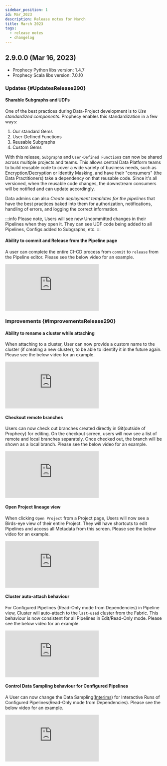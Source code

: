 ```yaml
---
sidebar_position: 1
id: Mar_2023
description: Release notes for March
title: March 2023
tags:
  - release notes
  - changelog
---
```


## 2.9.0.0 (Mar 16, 2023)

- Prophecy Python libs version: 1.4.7
- Prophecy Scala libs version: 7.0.10

### Updates {#UpdatesRelease290}

#### Sharable Subgraphs and UDFs

One of the best practices during Data-Project development is to _Use standardized components_. Prophecy enables this standardization in a few ways:

1. Our standard Gems
2. User-Defined Functions
3. Reusable Subgraphs
4. Custom Gems

With this release, `Subgraph`s and `User-Defined Function`s can now be shared across multiple projects and teams. This allows central Data Platform teams to build reusable code to cover a wide variety of business needs, such as Encryption/Decryption or Identity Masking, and have their "consumers" (the Data Practitioners) take a dependency on that reusable code. Since it's all versioned, when the reusable code changes, the downstream consumers will be notified and can update accordingly.

Data admins can also _Create deployment templates for the pipelines_ that have the best practices baked into them for authorization, notifications,
handling of errors, and logging the correct information.

:::info
Please note, Users will see new Uncommitted changes in their Pipelines when they open it. They can see UDF code being added to all Pipelines, Configs added to Subgraphs, etc.
:::

#### Ability to commit and Release from the Pipeline page

A user can complete the entire CI-CD process from `commit` to `release` from the Pipeline editor. Please see the below video for an example.

<div style={{position: 'relative', 'padding-bottom': '56.25%', height: 0}}>
   <iframe src="https://www.loom.com/embed/5b62a4af13b243019705ee001875e773" frameborder="0" webkitallowfullscreen mozallowfullscreen allowfullscreen
      style={{position: 'absolute', top: 0, left: 0, width: '100%', height: '100%'}}></iframe>
</div>

### Improvements {#ImprovementsRelease290}

#### Ability to rename a cluster while attaching

When attaching to a cluster, User can now provide a custom name to the cluster (if creating a new cluster), to be able to identify it in the future again.
Please see the below video for an example.

<div style={{position: 'relative', 'padding-bottom': '56.25%', height: 0}}>
   <iframe src="https://www.loom.com/embed/d28f3ba9dd80482f983f5f7e753d1588" frameborder="0" webkitallowfullscreen mozallowfullscreen allowfullscreen
      style={{position: 'absolute', top: 0, left: 0, width: '100%', height: '100%'}}></iframe>
</div>

#### Checkout remote branches

Users can now check out branches created directly in Git(outside of Prophecy) for editing. On the checkout screen, users will now see a list of remote and local branches separately. Once checked out, the branch will be shown as a local branch.
Please see the below video for an example.

<div style={{position: 'relative', 'padding-bottom': '56.25%', height: 0}}>
   <iframe src="https://www.loom.com/embed/cd9fb2c1a43940c98683b6451625bac1" frameborder="0" webkitallowfullscreen mozallowfullscreen allowfullscreen
      style={{position: 'absolute', top: 0, left: 0, width: '100%', height: '100%'}}></iframe>
</div>

#### Open Project lineage view

When clicking `Open Project` from a Project page, Users will now see a Birds-eye view of their entire Project. They will have shortcuts to edit Pipelines and access all Metadata from this screen. Please see the below video for an example.

<div style={{position: 'relative', 'padding-bottom': '56.25%', height: 0}}>
   <iframe src="https://www.loom.com/embed/69fcdee808af4b94844bd603ca93865e" frameborder="0" webkitallowfullscreen mozallowfullscreen allowfullscreen
      style={{position: 'absolute', top: 0, left: 0, width: '100%', height: '100%'}}></iframe>
</div>

#### Cluster auto-attach behaviour

For Configured Pipelines (Read-Only mode from Dependencies) in Pipeline view, Cluster will auto-attach to the `last-used` cluster from the Fabric. This behaviour is now consistent for all Pipelines in Edit/Read-Only mode.
Please see the below video for an example.

<div style={{position: 'relative', 'padding-bottom': '56.25%', height: 0}}>
   <iframe src="https://www.loom.com/embed/09bb5a748d874382bbf6f6c0aebb3d25" frameborder="0" webkitallowfullscreen mozallowfullscreen allowfullscreen
      style={{position: 'absolute', top: 0, left: 0, width: '100%', height: '100%'}}></iframe>
</div>

#### Control Data Sampling behaviour for Configured Pipelines

A User can now change the Data Sampling([Interims](../low-code-spark/execution/interactive-execution#interims)) for Interactive Runs of Configured Pipelines(Read-Only mode from Dependencies).
Please see the below video for an example.

<div style={{position: 'relative', 'padding-bottom': '56.25%', height: 0}}>
   <iframe src="https://www.loom.com/embed/a30e25b0cfc842c4b198f8c36349a879" frameborder="0" webkitallowfullscreen mozallowfullscreen allowfullscreen
      style={{position: 'absolute', top: 0, left: 0, width: '100%', height: '100%'}}></iframe>
</div>
